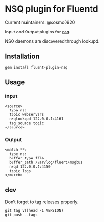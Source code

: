 # NSQ plugin for Fluentd

Current maintainers: @cosmo0920

Input and Output plugins for [nsq](http://nsq.io).

NSQ daemons are discovered through lookupd.

## Installation

    gem install fluent-plugin-nsq

## Usage

### Input

    <source>
      type nsq
      topic webservers
      nsqlookupd 127.0.0.1:4161
      tag_source topic
    </source>

### Output

    <match **>
      type nsq
      buffer_type file
      buffer_path /var/log/fluent/msgbus
      nsqd 127.0.0.1:4150
      topic logs
    </match>

## dev

Don't forget to tag releases properly.

    git tag v$(head -1 VERSION)
    git push --tags
